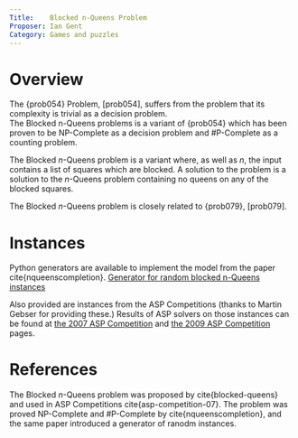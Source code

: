 ```yaml
---
Title:    Blocked n-Queens Problem
Proposer: Ian Gent
Category: Games and puzzles
---
```


Overview
========

The {prob054} Problem, [prob054], suffers from the problem that its complexity is trivial as a decision problem.  
The Blocked n-Queens problems is a variant of {prob054} which has been proven to
be NP-Complete as a decision problem and #P-Complete as a counting problem.


The Blocked $n$-Queens problem is a variant where, as well as $n$, the input contains a list of squares which are blocked. A solution to the problem is a solution to the $n$-Queens problem containing no queens on any of the blocked 
squares.

The Blocked $n$-Queens problem is closely related to {prob079}, [prob079].


Instances
==========================

Python generators are available to implement the model from the paper cite{nqueenscompletion}. 
<a href="data/blocked-gen.py.html">Generator for random blocked n-Queens instances</a>

Also provided are instances from the ASP Competitions (thanks to Martin Gebser for providing these.)   Results of ASP solvers on those instances can be found at 
<a href="https://asparagus.cs.uni-potsdam.de/contest/">the 2007 ASP Competition</a> and 
<a href="https://dtai.cs.kuleuven.be/events/ASP-competition/index.shtml">the 2009 ASP Competition</a> pages.


References
==========

The Blocked $n$-Queens problem was proposed by cite{blocked-queens} and used in ASP Competitions
cite{asp-competition-07}. The problem was proved NP-Complete and #P-Complete by cite{nqueenscompletion}, and the same paper 
introduced a generator of ranodm instances.



